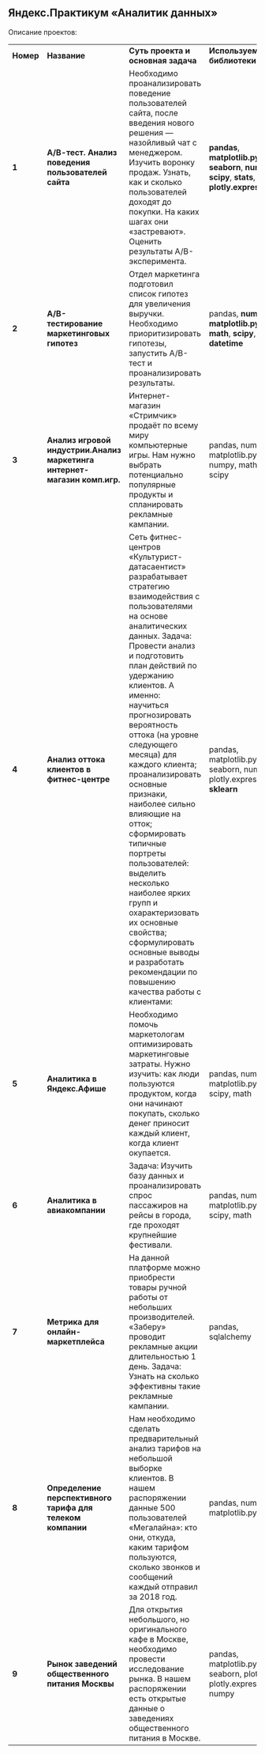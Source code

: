 ## <b>Яндекс.Практикум «Аналитик данных»</b></a>



Описание проектов:

<table>
<tr>
<td><b>Номер</b></td>  
<td><b>Название</b></td>
<td><b>Суть проекта и основная задача</b></td>
<td><b>Используемые библиотеки</b></td>
<tr>
<td><b>1</b></td>
<td><b>А/В-тест. Анализ поведения пользователей сайта</b></td>
<td>Необходимо проанализировать поведение пользователей сайта, после введения нового решения — назойливый чат с менеджером.
Изучить воронку продаж.
Узнать, как и сколько пользователей доходят до покупки. На каких шагах они «застревают».
Оценить результаты А/В-эксперимента.
</td>
<td><b>pandas</b>, <b>matplotlib.pyplot</b>, <b>seaborn</b>, <b>numpy</b>, <b>scipy</b>, <b>stats</b>, <b>plotly.express</b></td>
<tr>
<td> <b>2</b></td>
<td><b>А/В-тестирование маркетинговых гипотез</b></td>
<td>Отдел маркетинга подготовил список гипотез для увеличения выручки. Необходимо приоритизировать гипотезы, запустить А/В-тест и проанализировать результаты.
</td>
<td>pandas, <b>numpy</b>, <b>matplotlib.pyplot</b>, <b>math</b>, <b>scipy</b>, <b>datetime</b></td>
<tr>
<td> <b>3</b></td>
<td><b>Анализ игровой индустрии.Анализ маркетинга интернет-магазин комп.игр.</b></td>
<td>Интернет-магазин «Стримчик» продаёт по всему миру компьютерные игры. Нам нужно выбрать потенциально популярные продукты и спланировать рекламные кампании.</td>
<td>pandas, numpy, matplotlib.pyplot, numpy, math, scipy</td>
<tr>
<td> <b>4</b></td>
<td><b>Анализ оттока клиентов в фитнес-центре</b></td>
<td>Сеть фитнес-центров «Культурист-датасаентист» разрабатывает стратегию взаимодействия с пользователями на основе аналитических данных. 
Задача: Провести анализ и подготовить план действий по удержанию клиентов.
А именно: научиться прогнозировать вероятность оттока (на уровне следующего месяца) для каждого клиента; проанализировать основные признаки, наиболее сильно влияющие на отток; сформировать типичные портреты пользователей: выделить несколько наиболее ярких групп и охарактеризовать их основные свойства; сформулировать основные выводы и разработать рекомендации по повышению качества работы с клиентами:</td>
<td>pandas, matplotlib.pyplot, seaborn, numpy, plotly.express, <b>sklearn</b></td>
<tr>
<td> <b>5</b></td>
<td><b>Аналитика в Яндекс.Афише</b></a></td>
<td>Необходимо помочь маркетологам оптимизировать маркетинговые затраты. Нужно изучить: как люди пользуются продуктом, когда они начинают покупать, сколько денег приносит каждый клиент, когда клиент окупается.
</td>
<td>pandas, numpy, matplotlib.pyplot, scipy, math</td>
<tr>
  <td><b>6</b></t>
  <td><b>Аналитика в авиакомпании</b></td>
  <td>Задача: Изучить базу данных и проанализировать спрос пассажиров на рейсы в города, где проходят крупнейшие фестивали.</td>
  <td>pandas, numpy, matplotlib.pyplot, scipy, math</td>
  <tr>
  <td><b>7</b></t>
  <td><b>Метрика для онлайн-маркетплейса</b></td>
  <td>На данной платформе можно приобрести товары ручной работы от небольших производителей. «Заберу» проводит рекламные акции длительностью 1 день. Задача: Узнать на сколько эффективны такие рекламные кампании.</td>
  <td>pandas, sqlalchemy</td>
  <tr>
  <td><b>8</b></t>
  <td><b>Определение перспективного тарифа для телеком компании</b></td>
  <td>Нам необходимо сделать предварительный анализ тарифов на небольшой выборке клиентов. В нашем распоряжении данные 500 пользователей «Мегалайна»: кто они, откуда, каким тарифом пользуются, сколько звонков и сообщений каждый отправил за 2018 год.</td>
  <td>pandas, numpy, matplotlib.pyplot</td>
  <tr>
  <td><b>9</b></t>
  <td><b>Рынок заведений общественного питания Москвы</b></td>
  <td>Для открытия небольшого, но оригинального кафе в Москве, необходимо провести исследование рынка. В нашем распоряжении есть открытые данные о заведениях общественного питания в Москве.</td>
  <td>pandas, matplotlib.pyplot, seaborn, plotly, plotly.express, numpy</td>
</table>
<br/><br/>

